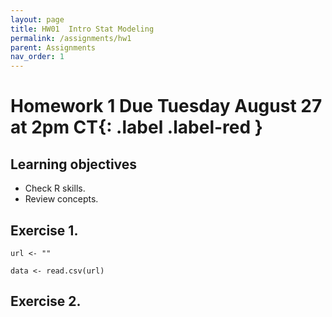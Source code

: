 ```yaml
---
layout: page
title: HW01  Intro Stat Modeling
permalink: /assignments/hw1
parent: Assignments
nav_order: 1
---
```


# Homework 1 **Due Tuesday August 27 at 2pm CT**{: .label .label-red }

## Learning objectives  
- Check R skills. 
- Review concepts. 

## Exercise 1. 

```{r }
url <- ""

data <- read.csv(url)
```

## Exercise 2. 
